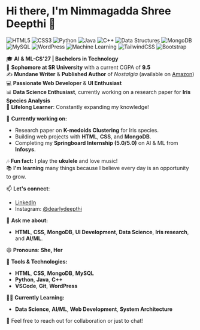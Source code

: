 # Hi there, I'm Nimmagadda Shree Deepthi 👋

![HTML5](https://img.shields.io/badge/HTML5-323330?style=for-the-badge&logo=html5)
![CSS3](https://img.shields.io/badge/CSS3-1572B6?style=for-the-badge&logo=css3)
![Python](https://img.shields.io/badge/Python-3776AB?style=for-the-badge&logo=python)
![Java](https://img.shields.io/badge/Java-007396?style=for-the-badge&logo=java)
![C++](https://img.shields.io/badge/C++-00599C?style=for-the-badge&logo=c%2B%2B)
![Data Structures](https://img.shields.io/badge/Data%20Structures-323330?style=for-the-badge)
![MongoDB](https://img.shields.io/badge/MongoDB-47A248?style=for-the-badge&logo=mongodb)
![MySQL](https://img.shields.io/badge/MySQL-4479A1?style=for-the-badge&logo=mysql)
![WordPress](https://img.shields.io/badge/WordPress-21759B?style=for-the-badge&logo=wordpress)
![Machine Learning](https://img.shields.io/badge/Machine%20Learning-20232A?style=for-the-badge)
![TailwindCSS](https://img.shields.io/badge/TailwindCSS-38B2AC?style=for-the-badge&logo=tailwind-css)
![Bootstrap](https://img.shields.io/badge/Bootstrap-563D7C?style=for-the-badge&logo=bootstrap)

🎓 **AI & ML-CS'27 | Bachelors in Technology**  
📖 **Sophomore at SR University** with a current CGPA of **9.5**  
✍️ **Mundane Writer** & **Published Author** of *Nostalgia* (available on [Amazon](https://www.amazon.in/Nostalgia-Nimmagadda-Shree-Deepthi/dp/B0DHPMZLYJ/ref=sr_1_4?crid=3FGF7AJC5ZJIQ&dib=eyJ2IjoiMSJ9.aTfNjGQm7K05VjC7AtFCzxu_F3rBq5HvcTLMoBrOXPpHWye1zB7JscQD3swthvSXOatSnHKo6e2WFvQicLzdGd3uezzEk-KN4VQOWYCNYarvyiPezWYSlEg-UCrOo6PoKulvFrEezekIARWXr_hJTJFDJiESIiOdEK3oHeX97HKBvrX8oqbhHcGu8u4NRxfn_tO-9UucokR-E0fpSRZZPkaUA1VPhekRUUHuabORCLs.AIKcLqqZHS_W6qBA7nYKscKQoq3KTNbJycM9sb-tUiw&dib_tag=se&keywords=nostalgia+book&qid=1729576409&sprefix=nostalgia+book%2Caps%2C217&sr=8-4))  
💻 **Passionate Web Developer** & **UI Enthusiast**  
📊 **Data Science Enthusiast**, currently working on a research paper for **Iris Species Analysis**  
🌱 **Lifelong Learner**: Constantly expanding my knowledge!

🔭 **Currently working on:**
- Research paper on **K-medoids Clustering** for Iris species.
- Building web projects with **HTML**, **CSS**, and **MongoDB**.
- Completing my **Springboard Internship (5.0/5.0)** on AI & ML from **Infosys**.

🎶 **Fun fact:** I play the **ukulele** and love music!  
📚 **I'm learning** many things because I believe every day is an opportunity to grow.

📫 **Let's connect**:  
- [LinkedIn](https://www.linkedin.com/in/nimmagadda-shree-deepthi/)  
- Instagram: [@dearlydeepthi](https://www.instagram.com/dearlydeepthi/)

💬 **Ask me about:**  
- **HTML**, **CSS**, **MongoDB**, **UI Development**, **Data Science**, **Iris research**, and **AI/ML**.

😄 **Pronouns**: **She, Her**

🔧 **Tools & Technologies:**
- **HTML**, **CSS**, **MongoDB**, **MySQL**
- **Python**, **Java**, **C++**
- **VSCode**, **Git**, **WordPress**

👩‍💻 **Currently Learning:**
- **Data Science**, **AI/ML**, **Web Development**, **System Architecture**

📩 Feel free to reach out for collaboration or just to chat!
